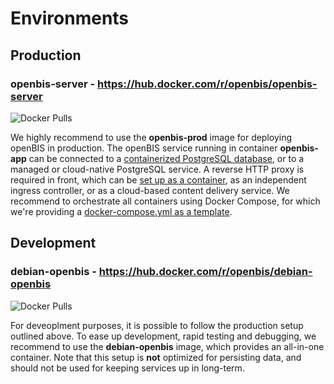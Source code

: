 # Environments

## Production

### openbis-server - https://hub.docker.com/r/openbis/openbis-server

![Docker Pulls](https://img.shields.io/docker/pulls/openbis/openbis-server)  

We highly recommend to use the **openbis-prod** image for deploying openBIS in production. The openBIS service running in container **openbis-app** can be connected to a [containerized PostgreSQL database](usage.md), or to a managed or cloud-native PostgreSQL service. A reverse HTTP proxy is required in front, which can be [set up as a container](usage.md), as an independent ingress controller, or as a cloud-based content delivery service. We recommend to orchestrate all containers using Docker Compose, for which we're providing a [docker-compose.yml as a template](docker-setup.md#docker-compose).


## Development

### debian-openbis - https://hub.docker.com/r/openbis/debian-openbis

![Docker Pulls](https://img.shields.io/docker/pulls/openbis/debian-openbis)  

For deveoplment purposes, it is possible to follow the production setup outlined above. To ease up development, rapid testing and debugging, we recommend to use the **debian-openbis** image, which provides an all-in-one container. Note that this setup is **not** optimized for persisting data, and should not be used for keeping services up in long-term.
